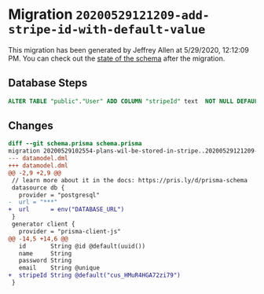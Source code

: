 # Migration `20200529121209-add-stripe-id-with-default-value`

This migration has been generated by Jeffrey Allen at 5/29/2020, 12:12:09 PM.
You can check out the [state of the schema](./schema.prisma) after the migration.

## Database Steps

```sql
ALTER TABLE "public"."User" ADD COLUMN "stripeId" text  NOT NULL DEFAULT E'cus_HMuR4HGA72zi79';
```

## Changes

```diff
diff --git schema.prisma schema.prisma
migration 20200529102554-plans-wil-be-stored-in-stripe..20200529121209-add-stripe-id-with-default-value
--- datamodel.dml
+++ datamodel.dml
@@ -2,9 +2,9 @@
 // learn more about it in the docs: https://pris.ly/d/prisma-schema
 datasource db {
   provider = "postgresql"
-  url = "***"
+  url      = env("DATABASE_URL")
 }
 generator client {
   provider = "prisma-client-js"
@@ -14,5 +14,6 @@
   id       String @id @default(uuid())
   name     String
   password String
   email    String @unique
+  stripeId String @default("cus_HMuR4HGA72zi79")
 }
```


